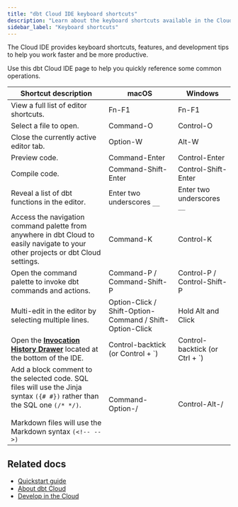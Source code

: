```yaml
---
title: "dbt Cloud IDE keyboard shortcuts"
description: "Learn about the keyboard shortcuts available in the Cloud IDE."
sidebar_label: "Keyboard shortcuts"
---
```



The Cloud IDE provides keyboard shortcuts, features, and development tips to help you work faster and be more productive. 

Use this dbt Cloud IDE  page to help you quickly reference some common operations.

| Shortcut description | macOS | Windows |
|--------|----------------|------------------|
| View a full list of editor shortcuts. | Fn-F1 | Fn-F1 |
| Select a file to open. | Command-O | Control-O |
| Close the currently active editor tab. | Option-W | Alt-W |
| Preview code. | Command-Enter | Control-Enter |
| Compile code. | Command-Shift-Enter | Control-Shift-Enter |
| Reveal a list of dbt functions in the editor. | Enter two underscores `__` | Enter two underscores  `__` |
| Access the navigation command palette from anywhere in dbt Cloud to easily navigate to your other projects or dbt Cloud settings. | Command-K  | Control-K  |
| Open the command palette to invoke dbt commands and actions.  | Command-P / Command-Shift-P | Control-P / Control-Shift-P |
| Multi-edit in the editor by selecting multiple lines. | Option-Click / Shift-Option-Command / Shift-Option-Click  | Hold Alt and Click |
| Open the [**Invocation History Drawer**](/docs/cloud/dbt-cloud-ide/ide-user-interface#invocation-history) located at the bottom of the IDE. | Control-backtick (or Control + `) | Control-backtick (or Ctrl + `) | 
| Add a block comment to the selected code. SQL files will use the Jinja syntax `({# #})` rather than the SQL one `(/* */)`.<br /> <br /> Markdown files will use the Markdown syntax `(<!-- -->)` | Command-Option-/ | Control-Alt-/ |

## Related docs

- [Quickstart guide](/guides)
- [About dbt Cloud](/docs/cloud/about-cloud/dbt-cloud-features)
- [Develop in the Cloud](/docs/cloud/dbt-cloud-ide/develop-in-the-cloud)
